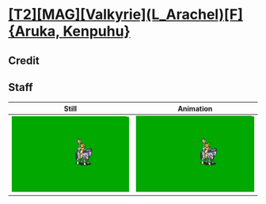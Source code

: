 # [\[T2\]\[MAG\]\[Valkyrie\]\(L_Arachel\)\[F\]{Aruka, Kenpuhu}](../)

## Credit


	
## Staff

| Still | Animation |
| :---: | :-------: |
| ![Staff still](./Staff_000.png) | ![Staff animation](./Staff.gif) |
